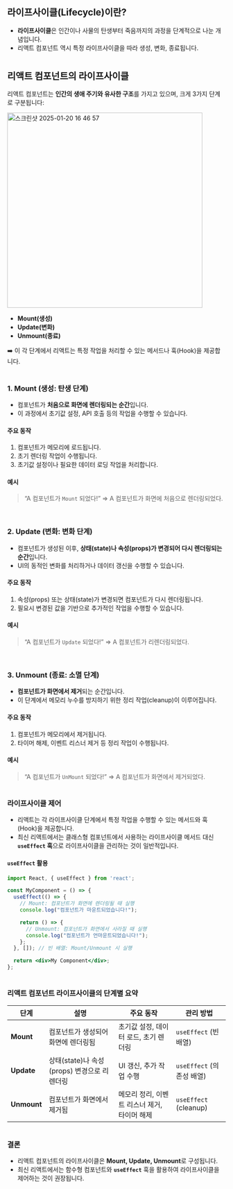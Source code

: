 ## 라이프사이클(Lifecycle)이란?

- **라이프사이클**은 인간이나 사물의 탄생부터 죽음까지의 과정을 단계적으로 나눈 개념입니다.
- 리액트 컴포넌트 역시 특정 라이프사이클을 따라 생성, 변화, 종료됩니다.

#

## 리액트 컴포넌트의 라이프사이클

리액트 컴포넌트는 **인간의 생애 주기와 유사한 구조**를 가지고 있으며, 크게 3가지 단계로 구분됩니다:

<img width="450" alt="스크린샷 2025-01-20 16 46 57" src="https://github.com/user-attachments/assets/337b0438-baea-47d5-8460-2913fcb667a2" />

- **Mount(생성)**
- **Update(변화)**
- **Unmount(종료)**

➡️ 이 각 단계에서 리액트는 특정 작업을 처리할 수 있는 메서드나 훅(Hook)을 제공합니다.

#

### 1. Mount (생성: 탄생 단계)

- 컴포넌트가 **처음으로 화면에 렌더링되는 순간**입니다.
- 이 과정에서 초기값 설정, API 호출 등의 작업을 수행할 수 있습니다.

#### 주요 동작
1. 컴포넌트가 메모리에 로드됩니다.
2. 초기 렌더링 작업이 수행됩니다.
3. 초기값 설정이나 필요한 데이터 로딩 작업을 처리합니다.

#### 예시
> “A 컴포넌트가 `Mount` 되었다!” ⇒ A 컴포넌트가 화면에 처음으로 렌더링되었다.

<br />

### 2. Update (변화: 변화 단계)

- 컴포넌트가 생성된 이후, **상태(state)나 속성(props)가 변경되어 다시 렌더링되는 순간**입니다.
- UI의 동적인 변화를 처리하거나 데이터 갱신을 수행할 수 있습니다.

#### 주요 동작
1. 속성(props) 또는 상태(state)가 변경되면 컴포넌트가 다시 렌더링됩니다.
2. 필요시 변경된 값을 기반으로 추가적인 작업을 수행할 수 있습니다.

#### 예시
> “A 컴포넌트가 `Update` 되었다!” ⇒ A 컴포넌트가 리렌더링되었다.

<br />

### 3. Unmount (종료: 소멸 단계)

- **컴포넌트가 화면에서 제거**되는 순간입니다.
- 이 단계에서 메모리 누수를 방지하기 위한 정리 작업(cleanup)이 이루어집니다.

#### 주요 동작
1. 컴포넌트가 메모리에서 제거됩니다.
2. 타이머 해제, 이벤트 리스너 제거 등 정리 작업이 수행됩니다.

#### 예시
> “A 컴포넌트가 `UnMount` 되었다!” ⇒ A 컴포넌트가 화면에서 제거되었다.

#

### 라이프사이클 제어

- 리액트는 각 라이프사이클 단계에서 특정 작업을 수행할 수 있는 메서드와 훅(Hook)을 제공합니다.
- 최신 리액트에서는 클래스형 컴포넌트에서 사용하는 라이프사이클 메서드 대신 **`useEffect` 훅**으로 라이프사이클을 관리하는 것이 일반적입니다.

#### `useEffect` 활용
```jsx
import React, { useEffect } from 'react';

const MyComponent = () => {
  useEffect(() => {
    // Mount: 컴포넌트가 화면에 렌더링될 때 실행
    console.log("컴포넌트가 마운트되었습니다!");

    return () => {
      // Unmount: 컴포넌트가 화면에서 사라질 때 실행
      console.log("컴포넌트가 언마운트되었습니다!");
    };
  }, []); // 빈 배열: Mount/Unmount 시 실행

  return <div>My Component</div>;
};
```

#

### 리액트 컴포넌트 라이프사이클의 단계별 요약

| 단계          | 설명                                  | 주요 동작                                                   | 관리 방법                 |
|---------------|---------------------------------------|------------------------------------------------------------|--------------------------|
| **Mount**     | 컴포넌트가 생성되어 화면에 렌더링됨    | 초기값 설정, 데이터 로드, 초기 렌더링                        | `useEffect` (빈 배열)    |
| **Update**    | 상태(state)나 속성(props) 변경으로 리렌더링 | UI 갱신, 추가 작업 수행                                      | `useEffect` (의존성 배열) |
| **Unmount**   | 컴포넌트가 화면에서 제거됨             | 메모리 정리, 이벤트 리스너 제거, 타이머 해제                 | `useEffect` (cleanup)    |

#

### 결론

- 리액트 컴포넌트의 라이프사이클은 **Mount, Update, Unmount**로 구성됩니다.
- 최신 리액트에서는 함수형 컴포넌트와 **`useEffect`** 훅을 활용하여 라이프사이클을 제어하는 것이 권장됩니다.
